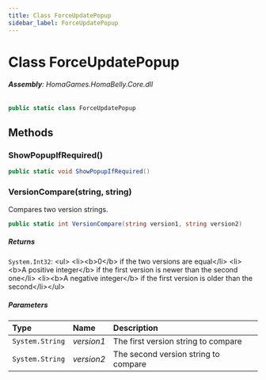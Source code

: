 ```yaml
---
title: Class ForceUpdatePopup
sidebar_label: ForceUpdatePopup
---
```

# Class ForceUpdatePopup


###### **Assembly**: HomaGames.HomaBelly.Core.dll

```csharp title="Declaration"
public static class ForceUpdatePopup
```
## Methods
### ShowPopupIfRequired()


```csharp title="Declaration"
public static void ShowPopupIfRequired()
```
### VersionCompare(string, string)
Compares two version strings.

```csharp title="Declaration"
public static int VersionCompare(string version1, string version2)
```

##### Returns

`System.Int32`: &lt;ul&gt;
            &lt;li&gt;&lt;b&gt;0&lt;/b&gt; if the two versions are equal&lt;/li&gt;
            &lt;li&gt;&lt;b&gt;A positive integer&lt;/b&gt; if the first version is newer than the second one&lt;/li&gt;
            &lt;li&gt;&lt;b&gt;A negative integer&lt;/b&gt; if the first version is older than the second&lt;/li&gt;&lt;/ul&gt;
##### Parameters

| Type | Name | Description |
|:--- |:--- |:--- |
| `System.String` | *version1* | The first version string to compare |
| `System.String` | *version2* | The second version string to compare |

